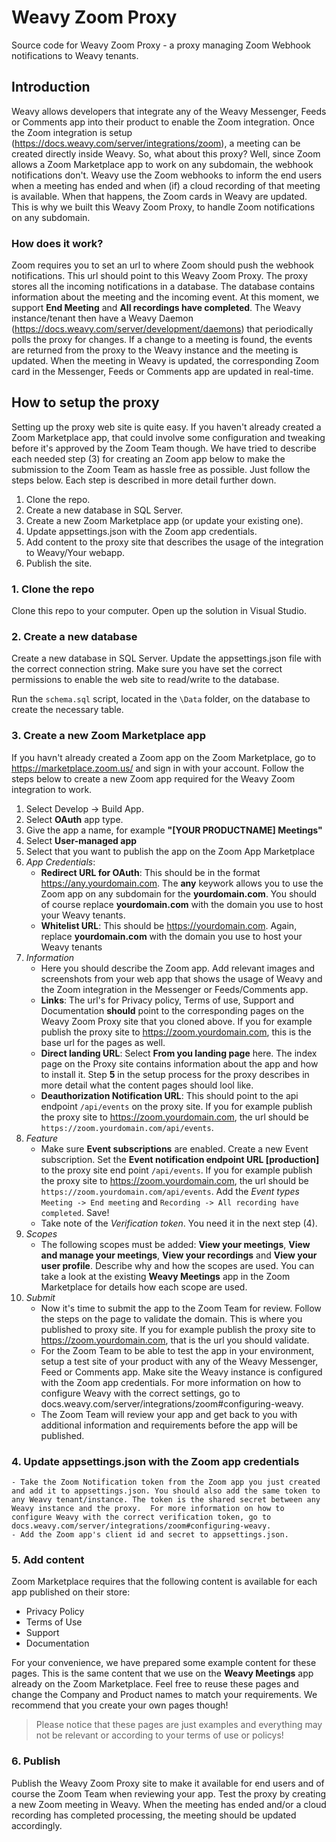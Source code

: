 # Weavy Zoom Proxy

Source code for Weavy Zoom Proxy - a proxy managing Zoom Webhook notifications to Weavy tenants.

## Introduction
Weavy allows developers that integrate any of the Weavy Messenger, Feeds or Comments app into their product to enable the Zoom integration. Once the Zoom integration is setup (https://docs.weavy.com/server/integrations/zoom), a meeting can be created directly inside Weavy.
So, what about this proxy? Well, since Zoom allows a Zoom Marketplace app to work on any subdomain, the webhook notifications don't. Weavy use the Zoom webhooks to inform the end users when a meeting has ended and when (if) a cloud recording of that meeting is available. When that happens, the Zoom cards in Weavy are updated.
This is why we built this Weavy Zoom Proxy, to handle Zoom notifications on any subdomain.

### How does it work?
Zoom requires you to set an url to where Zoom should push the webhook notifications. This url should point to this Weavy Zoom Proxy. The proxy stores all the incoming notifications in a database. The database contains information about the meeting and the incoming event. At this moment, we support **End Meeting** and **All recordings have completed**.
The Weavy instance/tenant then have a Weavy Daemon (https://docs.weavy.com/server/development/daemons) that periodically polls the proxy for changes. If a change to a meeting is found, the events are returned from the proxy to the Weavy instance and the meeting is updated. When the meeting in Weavy is updated, the corresponding Zoom card in the Messenger, Feeds or Comments app are updated in real-time.

## How to setup the proxy

Setting up the proxy web site is quite easy. If you haven't already created a Zoom Marketplace app, that could involve some configuration and tweaking before it's approved by the Zoom Team though. We have tried to describe each needed step (3) for creating an Zoom app below to make the submission to the Zoom Team as hassle free as possible.
Just follow the steps below. Each step is described in more detail further down.

1. Clone the repo.
2. Create a new database in SQL Server.
3. Create a new Zoom Marketplace app (or update your existing one).
4. Update appsettings.json with the Zoom app credentials.
5. Add content to the proxy site that describes the usage of the integration to Weavy/Your webapp.
6. Publish the site.

### 1. Clone the repo
Clone this repo to your computer. Open up the solution in Visual Studio.

### 2. Create a new database
Create a new database in SQL Server. Update the appsettings.json file with the correct connection string. Make sure you have set the correct permissions to enable the web site to read/write to the database.

Run the `schema.sql` script, located in the `\Data` folder, on the database to create the necessary table.

### 3. Create a new Zoom Marketplace app
If you havn't already created a Zoom app on the Zoom Marketplace, go to https://marketplace.zoom.us/ and sign in with your account. Follow the steps below to create a new Zoom app required for the Weavy Zoom integration to work.

1. Select Develop ->  Build App.
2. Select **OAuth**  app type.
3. Give the app a name, for example **"[YOUR PRODUCTNAME] Meetings"**
4. Select **User-managed app**
5. Select that you want to publish the app on the Zoom App Marketplace
6. *App Credentials*:
	- **Redirect URL for OAuth**: This should be in the format https://any.yourdomain.com. The **any** keywork allows you to use the Zoom app on any subdomain for the **yourdomain.com**. You should of course replace **yourdomain.com** with the domain you use to host your Weavy tenants.
	- **Whitelist URL**: This should be https://yourdomain.com. Again, replace **yourdomain.com** with the domain you use to host your Weavy tenants
7. *Information*
	- Here you should describe the Zoom app. Add relevant images and screenshots from your web app that shows the usage of Weavy and the Zoom integration in the Messenger or Feeds/Comments app.
	- **Links**: The url's for Privacy policy, Terms of use, Support and Documentation **should** point to the corresponding pages on the Weavy Zoom Proxy site that you cloned above. If you for example publish the proxy site to https://zoom.yourdomain.com, this is the base url for the pages as well.
	- **Direct landing URL**: Select **From you landing page** here. The index page on the Proxy site contains information about the app and how to install it. Step **5** in the setup process for the proxy describes in more detail what the content pages should lool like.
	- **Deauthorization Notification URL**: This should point to the api endpoint `/api/events` on the proxy site. If you for example publish the proxy site to https://zoom.yourdomain.com, the url should be `https://zoom.yourdomain.com/api/events`.
8. *Feature*
	- Make sure **Event subscriptions** are enabled. Create a new Event subscription. Set the **Event notification endpoint URL [production]** to the proxy site end point `/api/events`. If you for example publish the proxy site to https://zoom.yourdomain.com, the url should be `https://zoom.yourdomain.com/api/events`. Add the *Event types* `Meeting -> End meeting` and `Recording -> All recording have completed`. Save!
	- Take note of the *Verification token*. You need it in the next step (4).
9. *Scopes*
	- The following scopes must be added: **View your meetings**, **View and manage your meetings**, **View your recordings** and **View your user profile**. Describe why and how the scopes are used. You can take a look at the existing **Weavy Meetings** app in the Zoom Marketplace for details how each scope are used.
10. *Submit*
	- Now it's time to submit the app to the Zoom Team for review. Follow the steps on the page to validate the domain. This is where you published to proxy site.  If you for example publish the proxy site to https://zoom.yourdomain.com, that is the url you should validate.
	- For the Zoom Team to be able to test the app in your environment, setup a test site of your product with any of the Weavy Messenger, Feed or Comments app. Make site the Weavy instance is configured with the Zoom app credentials. For more information on how to configure Weavy with the correct settings, go to docs.weavy.com/server/integrations/zoom#configuring-weavy. 
	- The Zoom Team will review your app and get back to you with additional information and requirements before the app will be published.


### 4. Update appsettings.json with the Zoom app credentials
	- Take the Zoom Notification token from the Zoom app you just created and add it to appsettings.json. You should also add the same token to any Weavy tenant/instance. The token is the shared secret between any Weavy instance and the proxy.  For more information on how to configure Weavy with the correct verification token, go to docs.weavy.com/server/integrations/zoom#configuring-weavy. 
	- Add the Zoom app's client id and secret to appsettings.json.

### 5. Add content
Zoom Marketplace requires that the following content is available for each app published on their store:
- Privacy Policy
- Terms of Use
- Support
- Documentation

For your convenience, we have prepared some example content for these pages. This is the same content that we use on the **Weavy Meetings** app already on the Zoom Marketplace. Feel free to reuse these pages and change the Company and Product names to match your requirements. We recommend that you create your own pages though!

> Please notice that these pages are just examples and everything may not be relevant or according to your terms of use or policys!

### 6. Publish
Publish the Weavy Zoom Proxy site to make it available for end users and of course the Zoom Team when reviewing your app.
Test the proxy by creating a new Zoom meeting in Weavy. When the meeting has ended and/or a cloud recording has completed processing, the meeting should be updated accordingly. 